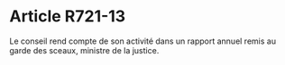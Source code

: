 # Article R721-13

Le conseil rend compte de son activité dans un rapport annuel remis au garde des sceaux, ministre de la justice.
